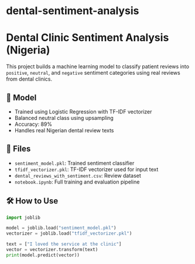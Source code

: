 # dental-sentiment-analysis
# Dental Clinic Sentiment Analysis (Nigeria)

This project builds a machine learning model to classify patient reviews into `positive`, `neutral`, and `negative` sentiment categories using real reviews from dental clinics.

## 🧠 Model
- Trained using Logistic Regression with TF-IDF vectorizer
- Balanced neutral class using upsampling
- Accuracy: 89%
- Handles real Nigerian dental review texts

## 🧪 Files
- `sentiment_model.pkl`: Trained sentiment classifier
- `tfidf_vectorizer.pkl`: TF-IDF vectorizer used for input text
- `dental_reviews_with_sentiment.csv`: Review dataset
- `notebook.ipynb`: Full training and evaluation pipeline

## 🛠️ How to Use
```python
import joblib

model = joblib.load("sentiment_model.pkl")
vectorizer = joblib.load("tfidf_vectorizer.pkl")

text = ["I loved the service at the clinic"]
vector = vectorizer.transform(text)
print(model.predict(vector))
